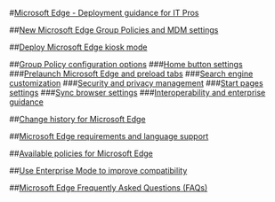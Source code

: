 #[Microsoft Edge - Deployment guidance for IT Pros](index.yml)

##[New Microsoft Edge Group Policies and MDM settings](new-policies.md)

##[Deploy Microsoft Edge kiosk mode](microsoft-edge-kiosk-mode-deploy.md)

##[Group Policy configuration options](group-policies/index.yml)
###[Home button settings](group-policies/home-button-gp.md)
###[Prelaunch Microsoft Edge and preload tabs](group-policies/prelaunch-preload-gp.md)
###[Search engine customization](group-policies/search-engine-customization-gp.md)
###[Security and privacy management](group-policies/security-privacy-management-gp.md)
###[Start pages settings](group-policies/start-pages-gp.md)
###[Sync browser settings](group-policies/sync-browser-settings-gp.md)
###[Interoperability and enterprise guidance](group-policies/interoperability-enterprise-guidance-gp.md)

##[Change history for Microsoft Edge](change-history-for-microsoft-edge.md)

##[Microsoft Edge requirements and language support](hardware-and-software-requirements.md)

##[Available policies for Microsoft Edge](available-policies.md)

##[Use Enterprise Mode to improve compatibility](emie-to-improve-compatibility.md)

##[Microsoft Edge Frequently Asked Questions (FAQs)](microsoft-edge-faq.md)


